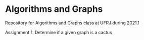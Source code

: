 # Algorithms and Graphs 
Repository for Algorithms and Graphs class at UFRJ during 2021.1

Assignment 1: Determine if a given graph is a cactus

